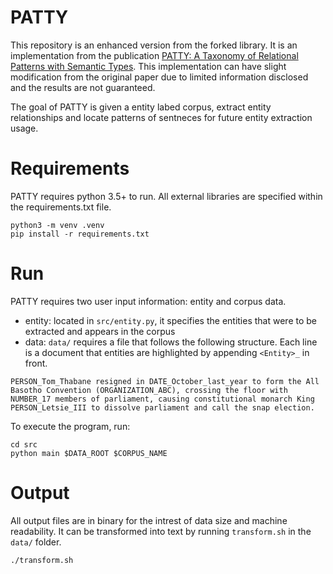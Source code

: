 # PATTY
This repository is an enhanced version from the forked library. It is an implementation from the publication [PATTY: A Taxonomy of Relational Patterns with Semantic Types](https://www.aclweb.org/anthology/D12-1104). This implementation can have slight modification from the original paper due to limited information disclosed and the results are not guaranteed. 

The goal of PATTY is given a entity labed corpus, extract entity relationships and locate patterns of sentneces for future entity extraction usage.

# Requirements
PATTY requires python 3.5+ to run. All external libraries are specified within the requirements.txt file.
```
python3 -m venv .venv
pip install -r requirements.txt
```

# Run
PATTY requires two user input information: entity and corpus data.
- entity: located in `src/entity.py`, it specifies the entities that were to be extracted and appears in the corpus
- data: `data/` requires a file that follows the following structure. Each line is a document that entities are highlighted by appending `<Entity>_` in front.
```
PERSON_Tom_Thabane resigned in DATE_October_last_year to form the All Basotho Convention (ORGANIZATION_ABC), crossing the floor with NUMBER_17 members of parliament, causing constitutional monarch King PERSON_Letsie_III to dissolve parliament and call the snap election.
```

To execute the program, run:
```
cd src
python main $DATA_ROOT $CORPUS_NAME
```

# Output
All output files are in binary for the intrest of data size and machine readability. It can be transformed into text by running `transform.sh` in the `data/` folder.
```
./transform.sh
```
